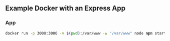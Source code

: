 ## Example Docker with an Express App
### App
```bash
docker run -p 3000:3000 -v $(pwd):/var/www -w "/var/www" node npm start 
```